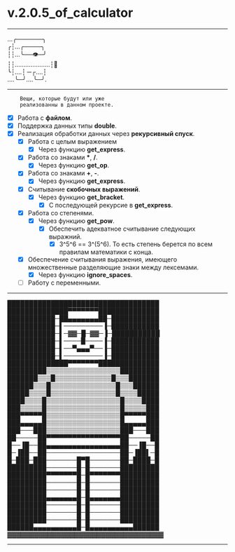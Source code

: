 # v.2.0.5_of_calculator
_________________
...╭──────╮  
╭┆...╭────╮  
┆┆...╰──:eye:─╯  
┆┆....................┆🔪  
╰┆....┆ ─┌....┆  
….╰─╯....╰─╯.  
_________________  
```  
    Вещи, которые будут или уже   
    реализованны в данном проекте.  
``` 
- [X] Работа с __файлом__.
- [X] Поддержка данных типы __double__.
- [X] Реализация обработки данных через __рекурсивный спуск__.
    - [X] Работа с целым выражением
        - [X] Через функцию __get_express__.
    - [X] Работа со знаками __*__, __/__.
        - [X] Через функцию __get_op__.
    - [X] Работа со знаками __+__, __-__.
        - [X] Через функцию __get_express__.
    - [X] Считывание __скобочных выражений__.
        - [X] Через функцию __get_bracket__.
            - [X] С последующей рекурсие в __get_express__.
    - [X] Работа со степенями.
        - [X] Через функцию __get_pow__.
            - [X] Обеспечить адекватное считывание следующих выражний.
                - [X] 3^5^6 == 3^(5^6). То есть степень берется по всем правилам математики с конца.
    - [X] Обеспечение считывания выражения, имеющего множественные разделяющие знаки между лексемами.
        - [X] Через функцию __ignore_spaces__.
    - [ ] Работу с переменными.  

___________
███████████████████████████████████  
██████████████▀▀▀▀▀▀▀██████████████  
███████████─██▄▄▄▄▄▄▄██─███████████  
███████████─▌─────────▐─███████████  
███████████─▌─▓▓─█─▓▓─▐─███████████  
███████████─▌────█────▐─███████████  
███████████─▌──▀▄▄▄▀──▐─███████████  
███████████─▌─────────▐─███████████  
██████████████▀▀▀▀▀▀▀██████████████  
█████████▒▒▒▒▒▒▒▒▒▒▒▒▒▒▒▒▒█████████  
███████▒▒▒█▒▒▒▒▒▒▒▒▒▒▒▒▒█▒▒▒███████  
██████▒▒▒█▒▒▒▒▒▒▒▒▒▒▒▒▒▒▒█▒▒▒██████  
█████▒▒▒▒█▒▒▒▒▒▒▒▒▒▒▒▒▒▒▒█▒▒▒▒█████  
████▒▒▒▒█▒▒▒▒▒▒▒▒▒▒▒▒▒▒▒▒▒█▒▒▒▒████  
███▒▒▒▒▒█▒▒▒▒▒▒▒▒▒▒▒▒▒▒▒▒▒█▒▒▒▒▒███  
███▀▀▀▀▀█▒▒▒▒▒▒▒▒▒▒▒▒▒▒▒▒▒█▀▀▀▀▀███  
███▄▄▄▄▄█▒▒▒▒▒▒▒▒▒▒▒▒▒▒▒▒▒█▄▄▄▄▄███  
███───███▒▒▒▒▒▒▒▒▒▒▒▒▒▒▒▒▒███───███  
██─────██▀▀▀▀▀▀▀▀▀▀▀▀▀▀▀▀▀██─────██  
█──▐█──██▄▄▄▄▄▄▄▄▄▄▄▄▄▄▄▄▄██──▐█──█  
█─▐██──██─────────────────██─▐██▌─█  
█─███─███───────█▀█───────██─████─█  
█████████───────█─█───────█████████  
█████████▀▀▀▀▀▀▀█─█▀▀▀▀▀▀▀█████████  
█████████───────█─█───────█████████  
█████████───────█─█───────█████████  
█████████▄▄▄▄▄▄▄█─█▄▄▄▄▄▄▄█████████  
█████████───────█─█───────█████████  
█████████───────█─█───────█████████  
█████████───────█─█───────█████████  
██████▄▄▄▄▄▄▄▄▄▄█─█▄▄▄▄▄▄▄▄▄▄██████  
▓▓▓▓▓▓▓▓▓▓▓▓▓▓▓▓▓▓▓▓▓▓▓▓▓▓▓▓▓▓▓▓▓▓▓  
__________________

   
